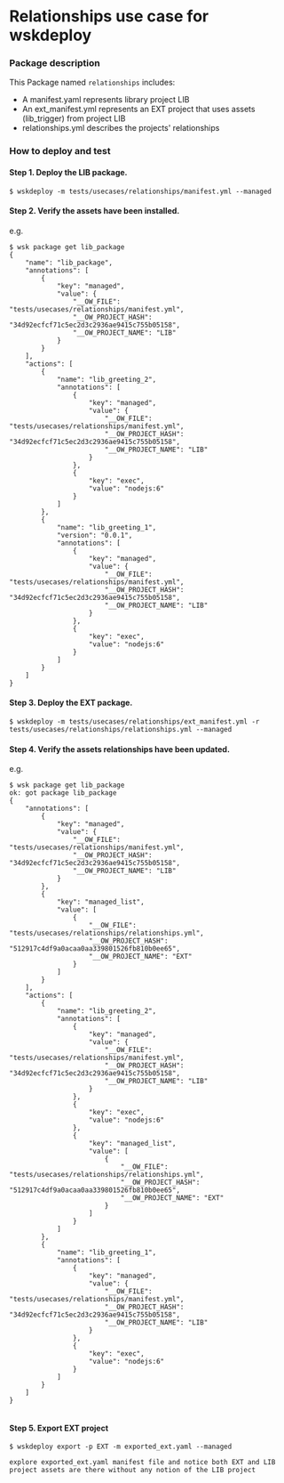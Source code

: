 <!--
#
# Licensed to the Apache Software Foundation (ASF) under one or more contributor
# license agreements.  See the NOTICE file distributed with this work for additional
# information regarding copyright ownership.  The ASF licenses this file to you
# under the Apache License, Version 2.0 (the # "License"); you may not use this
# file except in compliance with the License.  You may obtain a copy of the License
# at:
#
# http://www.apache.org/licenses/LICENSE-2.0
#
# Unless required by applicable law or agreed to in writing, software distributed
# under the License is distributed on an "AS IS" BASIS, WITHOUT WARRANTIES OR
# CONDITIONS OF ANY KIND, either express or implied.  See the License for the
# specific language governing permissions and limitations under the License.
#
-->

# Relationships use case for wskdeploy

### Package description

This Package named `relationships` includes:
- A manifest.yaml represents library project LIB
- An ext_manifest.yml represents an EXT project that uses assets (lib_trigger) from project LIB
- relationships.yml describes the projects' relationships


### How to deploy and test

#### Step 1. Deploy the LIB package.

```
$ wskdeploy -m tests/usecases/relationships/manifest.yml --managed
```

#### Step 2. Verify the assets have been installed.

e.g. 
```
$ wsk package get lib_package
{
    "name": "lib_package",
    "annotations": [
        {
            "key": "managed",
            "value": {
                "__OW_FILE": "tests/usecases/relationships/manifest.yml",
                "__OW_PROJECT_HASH": "34d92ecfcf71c5ec2d3c2936ae9415c755b05158",
                "__OW_PROJECT_NAME": "LIB"
            }
        }
    ],
    "actions": [
        {
            "name": "lib_greeting_2",
            "annotations": [
                {
                    "key": "managed",
                    "value": {
                        "__OW_FILE": "tests/usecases/relationships/manifest.yml",
                        "__OW_PROJECT_HASH": "34d92ecfcf71c5ec2d3c2936ae9415c755b05158",
                        "__OW_PROJECT_NAME": "LIB"
                    }
                },
                {
                    "key": "exec",
                    "value": "nodejs:6"
                }
            ]
        },
        {
            "name": "lib_greeting_1",
            "version": "0.0.1",
            "annotations": [
                {
                    "key": "managed",
                    "value": {
                        "__OW_FILE": "tests/usecases/relationships/manifest.yml",
                        "__OW_PROJECT_HASH": "34d92ecfcf71c5ec2d3c2936ae9415c755b05158",
                        "__OW_PROJECT_NAME": "LIB"
                    }
                },
                {
                    "key": "exec",
                    "value": "nodejs:6"
                }
            ]
        }
    ]
}
```

#### Step 3. Deploy the EXT package.

```
$ wskdeploy -m tests/usecases/relationships/ext_manifest.yml -r tests/usecases/relationships/relationships.yml --managed
```

#### Step 4. Verify the assets relationships have been updated.

e.g. 
```
$ wsk package get lib_package
ok: got package lib_package
{
    "annotations": [
        {
            "key": "managed",
            "value": {
                "__OW_FILE": "tests/usecases/relationships/manifest.yml",
                "__OW_PROJECT_HASH": "34d92ecfcf71c5ec2d3c2936ae9415c755b05158",
                "__OW_PROJECT_NAME": "LIB"
            }
        },
        {
            "key": "managed_list",
            "value": [
                {
                    "__OW_FILE": "tests/usecases/relationships/relationships.yml",
                    "__OW_PROJECT_HASH": "512917c4df9a0acaa0aa339801526fb810b0ee65",
                    "__OW_PROJECT_NAME": "EXT"
                }
            ]
        }
    ],
    "actions": [
        {
            "name": "lib_greeting_2",
            "annotations": [
                {
                    "key": "managed",
                    "value": {
                        "__OW_FILE": "tests/usecases/relationships/manifest.yml",
                        "__OW_PROJECT_HASH": "34d92ecfcf71c5ec2d3c2936ae9415c755b05158",
                        "__OW_PROJECT_NAME": "LIB"
                    }
                },
                {
                    "key": "exec",
                    "value": "nodejs:6"
                },
                {
                    "key": "managed_list",
                    "value": [
                        {
                            "__OW_FILE": "tests/usecases/relationships/relationships.yml",
                            "__OW_PROJECT_HASH": "512917c4df9a0acaa0aa339801526fb810b0ee65",
                            "__OW_PROJECT_NAME": "EXT"
                        }
                    ]
                }
            ]
        },
        {
            "name": "lib_greeting_1",
            "annotations": [
                {
                    "key": "managed",
                    "value": {
                        "__OW_FILE": "tests/usecases/relationships/manifest.yml",
                        "__OW_PROJECT_HASH": "34d92ecfcf71c5ec2d3c2936ae9415c755b05158",
                        "__OW_PROJECT_NAME": "LIB"
                    }
                },
                {
                    "key": "exec",
                    "value": "nodejs:6"
                }
            ]
        }
    ]
}


```

#### Step 5. Export EXT project

```
$ wskdeploy export -p EXT -m exported_ext.yaml --managed

explore exported_ext.yaml manifest file and notice both EXT and LIB project assets are there without any notion of the LIB project
```